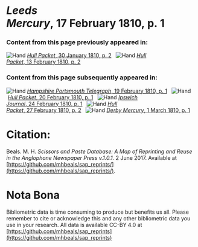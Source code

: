 # *Leeds Mercury*, 17 February 1810, p. 1  
  
### Content from this page previously appeared in:  
![Hand](http://scissorsandpaste.net/wp-content/uploads/2017/06/smallhandpointer.png) [*Hull Packet*, 30 January 1810, p. 2](https://mhbeals.github.io/sap_html/Hull-Packet/Hull-Packet-30-January-1810-p-2)  
![Hand](http://scissorsandpaste.net/wp-content/uploads/2017/06/smallhandpointer.png) [*Hull Packet*, 13 February 1810, p. 2](https://mhbeals.github.io/sap_html/Hull-Packet/Hull-Packet-13-February-1810-p-2)  
  
### Content from this page subsequently appeared in:  
![Hand](http://scissorsandpaste.net/wp-content/uploads/2017/06/smallhandpointer.png) [*Hampshire Portsmouth Telegraph*, 19 February 1810, p. 1](https://mhbeals.github.io/sap_html/Hampshire-Portsmouth-Telegraph/Hampshire-Portsmouth-Telegraph-19-February-1810-p-1)  
![Hand](http://scissorsandpaste.net/wp-content/uploads/2017/06/smallhandpointer.png) [*Hull Packet*, 20 February 1810, p. 1](https://mhbeals.github.io/sap_html/Hull-Packet/Hull-Packet-20-February-1810-p-1)  
![Hand](http://scissorsandpaste.net/wp-content/uploads/2017/06/smallhandpointer.png) [*Ipswich Journal*, 24 February 1810, p. 1](https://mhbeals.github.io/sap_html/Ipswich-Journal/Ipswich-Journal-24-February-1810-p-1)  
![Hand](http://scissorsandpaste.net/wp-content/uploads/2017/06/smallhandpointer.png) [*Hull Packet*, 27 February 1810, p. 2](https://mhbeals.github.io/sap_html/Hull-Packet/Hull-Packet-27-February-1810-p-2)  
![Hand](http://scissorsandpaste.net/wp-content/uploads/2017/06/smallhandpointer.png) [*Derby Mercury*, 1 March 1810, p. 1](https://mhbeals.github.io/sap_html/Derby-Mercury/Derby-Mercury-1-March-1810-p-1)  


# Citation: 

Beals. M. H. *Scissors and Paste Database: A Map of Reprinting and Reuse in the Anglophone Newspaper Press v.1.0.1.* 2 June 2017. Available at [https://github.com/mhbeals/sap_reprints/](https://github.com/mhbeals/sap_reprints/). 

# Nota Bona

Bibliometric data is time consuming to produce but benefits us all. Please remember to cite or acknowledge this and any other bibliometric data you use in your research. All data is available CC-BY 4.0 at [https://github.com/mhbeals/sap_reprints](https://github.com/mhbeals/sap_reprints)